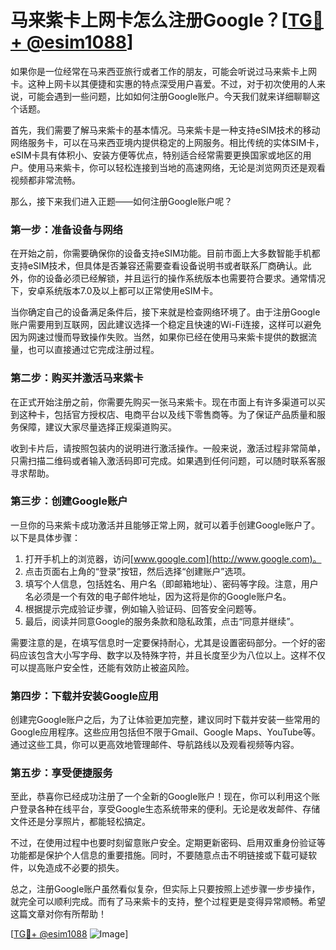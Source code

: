 # 马来紫卡上网卡怎么注册Google？[[TG💪+ @esim1088](https://t.me/s/esim1088)]

如果你是一位经常在马来西亚旅行或者工作的朋友，可能会听说过马来紫卡上网卡。这种上网卡以其便捷和实惠的特点深受用户喜爱。不过，对于初次使用的人来说，可能会遇到一些问题，比如如何注册Google账户。今天我们就来详细聊聊这个话题。

首先，我们需要了解马来紫卡的基本情况。马来紫卡是一种支持eSIM技术的移动网络服务卡，可以在马来西亚境内提供稳定的上网服务。相比传统的实体SIM卡，eSIM卡具有体积小、安装方便等优点，特别适合经常需要更换国家或地区的用户。使用马来紫卡，你可以轻松连接到当地的高速网络，无论是浏览网页还是观看视频都非常流畅。

那么，接下来我们进入正题——如何注册Google账户呢？

### **第一步：准备设备与网络**

在开始之前，你需要确保你的设备支持eSIM功能。目前市面上大多数智能手机都支持eSIM技术，但具体是否兼容还需要查看设备说明书或者联系厂商确认。此外，你的设备必须已经解锁，并且运行的操作系统版本也需要符合要求。通常情况下，安卓系统版本7.0及以上都可以正常使用eSIM卡。

当你确定自己的设备满足条件后，接下来就是检查网络环境了。由于注册Google账户需要用到互联网，因此建议选择一个稳定且快速的Wi-Fi连接，这样可以避免因为网速过慢而导致操作失败。当然，如果你已经在使用马来紫卡提供的数据流量，也可以直接通过它完成注册过程。

### **第二步：购买并激活马来紫卡**

在正式开始注册之前，你需要先购买一张马来紫卡。现在市面上有许多渠道可以买到这种卡，包括官方授权店、电商平台以及线下零售商等。为了保证产品质量和服务保障，建议大家尽量选择正规渠道购买。

收到卡片后，请按照包装内的说明进行激活操作。一般来说，激活过程非常简单，只需扫描二维码或者输入激活码即可完成。如果遇到任何问题，可以随时联系客服寻求帮助。

### **第三步：创建Google账户**

一旦你的马来紫卡成功激活并且能够正常上网，就可以着手创建Google账户了。以下是具体步骤：

1. 打开手机上的浏览器，访问[www.google.com](http://www.google.com)。
2. 点击页面右上角的“登录”按钮，然后选择“创建账户”选项。
3. 填写个人信息，包括姓名、用户名（即邮箱地址）、密码等字段。注意，用户名必须是一个有效的电子邮件地址，因为这将是你的Google账户名。
4. 根据提示完成验证步骤，例如输入验证码、回答安全问题等。
5. 最后，阅读并同意Google的服务条款和隐私政策，点击“同意并继续”。

需要注意的是，在填写信息时一定要保持耐心，尤其是设置密码部分。一个好的密码应该包含大小写字母、数字以及特殊字符，并且长度至少为八位以上。这样不仅可以提高账户安全性，还能有效防止被盗风险。

### **第四步：下载并安装Google应用**

创建完Google账户之后，为了让体验更加完整，建议同时下载并安装一些常用的Google应用程序。这些应用包括但不限于Gmail、Google Maps、YouTube等。通过这些工具，你可以更高效地管理邮件、导航路线以及观看视频等内容。

### **第五步：享受便捷服务**

至此，恭喜你已经成功注册了一个全新的Google账户！现在，你可以利用这个账户登录各种在线平台，享受Google生态系统带来的便利。无论是收发邮件、存储文件还是分享照片，都能轻松搞定。

不过，在使用过程中也要时刻留意账户安全。定期更新密码、启用双重身份验证等功能都是保护个人信息的重要措施。同时，不要随意点击不明链接或下载可疑软件，以免造成不必要的损失。

总之，注册Google账户虽然看似复杂，但实际上只要按照上述步骤一步步操作，就完全可以顺利完成。而有了马来紫卡的支持，整个过程更是变得异常顺畅。希望这篇文章对你有所帮助！

[[TG💪+ @esim1088](https://t.me/s/esim1088) ![Image](https://i.postimg.cc/4NQfJmqS/Snipaste-2025-05-13-00-14-12.png)]